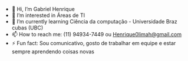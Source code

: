 - 👋 Hi, I’m Gabriel Henrique
- 👀 I’m interested in Áreas de TI
- 🌱 I’m currently learning Ciência da computação - Universidade Braz cubas (UBC)
- 📫 How to reach me: (11) 94934-7449 ou Henrique0limah@gmail.com
- ⚡ Fun fact: Sou comunicativo, gosto de trabalhar em equipe e estar sempre aprendendo coisas novas

<!---
GbrielH/GbrielH is a ✨ special ✨ repository because its `README.md` (this file) appears on your GitHub profile.
You can click the Preview link to take a look at your changes.
--->
